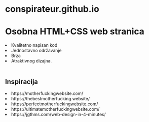 # conspirateur.github.io

<h1>Osobna <b>HTML+CSS</b> web stranica</h1>

<li>Kvalitetno napisan kod</li>
<li>Jednostavno održavanje</li>
<li>Brza</li>
<li>Atraktivnog dizajna.</li>

<br>

<h2>Inspiracija</h2>
<li>https://motherfuckingwebsite.com/</li>
<li>https://thebestmotherfucking.website/</li>
<li>https://perfectmotherfuckingwebsite.com/</li>
<li>https://ultimatemotherfuckingwebsite.com/</li>
<li>https://jgthms.com/web-design-in-4-minutes/</li>
